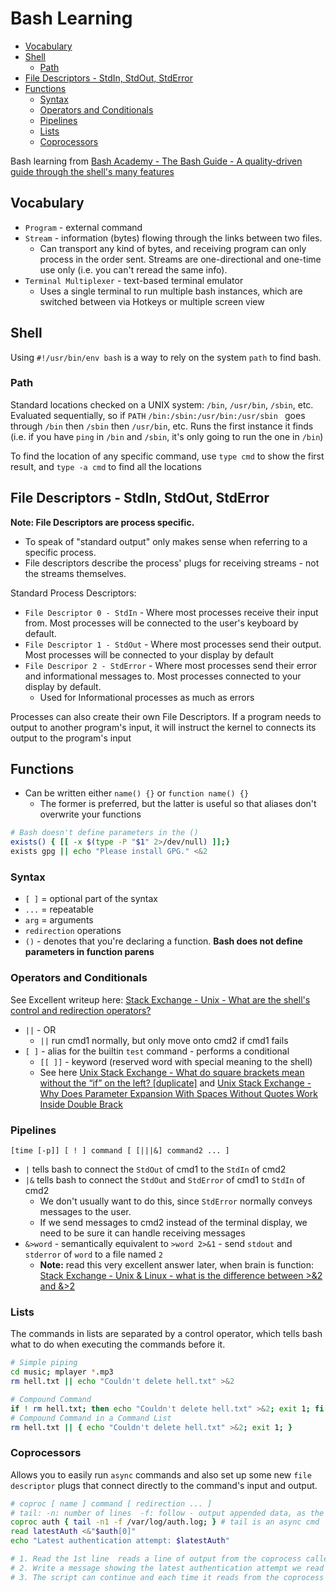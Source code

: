 # Bash Learning

<!-- MarkdownTOC -->

* [Vocabulary](#vocabulary)
* [Shell](#shell)
	* [Path](#path)
* [File Descriptors - StdIn, StdOut, StdError](#file-descriptors---stdin-stdout-stderror)
* [Functions](#functions)
	* [Syntax](#syntax)
	* [Operators and Conditionals](#operators-and-conditionals)
	* [Pipelines](#pipelines)
	* [Lists](#lists)
	* [Coprocessors](#coprocessors)

<!-- /MarkdownTOC -->


Bash learning from [Bash Academy - The Bash Guide - A quality-driven guide through the shell's many features](https://guide.bash.academy/inception/)

<a id="vocabulary"></a>
## Vocabulary

* `Program` - external command
* `Stream` - information (bytes) flowing through the links between two files.
	* Can transport any kind of bytes, and receiving program can only process in the order sent. Streams are one-directional and one-time use only (i.e. you can't reread the same info).
* `Terminal Multiplexer` - text-based terminal emulator
	* Uses a single terminal to run multiple bash instances, which are switched between via Hotkeys or multiple screen view


<a id="shell"></a>
## Shell

Using `#!/usr/bin/env bash` is a way to rely on the system `path` to find bash.

<a id="path"></a>
### Path

Standard locations checked on a UNIX system: `/bin`, `/usr/bin`, `/sbin`, etc. Evaluated sequentially, so if `PATH` `/bin:/sbin:/usr/bin:/usr/sbin ` goes through `/bin` then `/sbin` then `/usr/bin`, etc. Runs the first instance it finds (i.e. if you have `ping` in `/bin` and `/sbin`, it's only going to run the one in `/bin`)

To find the location of any specific command, use `type cmd` to show the first result, and `type -a cmd` to find all the locations

<a id="file-descriptors---stdin-stdout-stderror"></a>
## File Descriptors - StdIn, StdOut, StdError

**Note: File Descriptors are process specific.**
* To speak of "standard output" only makes sense when referring to a specific process.
* File descriptors describe the process' plugs for receiving streams - not the streams themselves.

Standard Process Descriptors:

* `File Descriptor 0 - StdIn` - Where most processes receive their input from. Most processes will be connected to the user's keyboard by default.
* `File Descriptor 1 - StdOut` - Where most processes send their output. Most processes will be connected to your display by default
* `File Descripor 2 - StdError` - Where most processes send their error and informational messages to. Most processes connected to your display by default.
	- Used for Informational processes as much as errors

Processes can also create their own File Descriptors. If a program needs to output to another program's input, it will instruct the kernel to connects its output to the program's input

<a id="functions"></a>
## Functions

* Can be written either `name() {}` or `function name() {}`
	* The former is preferred, but the latter is useful so that aliases don't overwrite your functions

```sh
# Bash doesn't define parameters in the ()
exists() { [[ -x $(type -P "$1" 2>/dev/null) ]];}
exists gpg || echo "Please install GPG." <&2
```

<a id="syntax"></a>
### Syntax

* `[ ]` = optional part of the syntax
* `...` = repeatable
* `arg` = arguments
* `redirection` operations
* `()` - denotes that you're declaring a function. **Bash does not define parameters in function parens**

<a id="operators-and-conditionals"></a>
### Operators and Conditionals

See Excellent writeup here: [Stack Exchange - Unix - What are the shell's control and redirection operators?](https://unix.stackexchange.com/a/159514)

* `||` - OR
	* `||` run cmd1 normally, but only move onto cmd2 if cmd1 fails
* `[ ]` - alias for the builtin `test` command - performs a conditional
	* `[[ ]]` - keyword (reserved word with special meaning to the shell)
	* See here [Unix Stack Exchange - What do square brackets mean without the “if” on the left? [duplicate]](https://unix.stackexchange.com/a/99186) and [Unix Stack Exchange - Why Does Parameter Expansion With Spaces Without Quotes Work Inside Double Brack](https://unix.stackexchange.com/questions/32210/why-does-parameter-expansion-with-spaces-without-quotes-work-inside-double-brack)

<a id="pipelines"></a>
### Pipelines

`[time [-p]] [ ! ] command [ [|||&] command2 ... ]`

* `|` tells bash to connect the `StdOut` of cmd1 to the `StdIn` of cmd2
* `|&` tells bash to connect the `StdOut` and `StdError` of cmd1 to `StdIn` of cmd2
	* We don't usually want to do this, since `StdError` normally conveys messages to the user.
	* If we send messages to cmd2 instead of the terminal display, we need to be sure it can handle receiving messages
* `&>word` - semantically equivalent to `>word 2>&1` - send `stdout` and `stderror`  of `word` to a file named `2`
	* **Note:** read this very excellent answer later, when brain is function: [Stack Exchange - Unix & Linux - what is the difference between >&2 and &>2](https://unix.stackexchange.com/a/443826)

<a id="lists"></a>
### Lists

The commands in lists are separated by a control operator, which tells bash what to do when executing the commands before it.

```sh
# Simple piping
cd music; mplayer *.mp3
rm hell.txt || echo "Couldn't delete hell.txt" >&2

# Compound Command
if ! rm hell.txt; then echo "Couldn't delete hell.txt" >&2; exit 1; fi
# Compound Command in a Command List
rm hell.txt || { echo "Couldn't delete hell.txt" >&2; exit 1; }

```

<a id="coprocessors"></a>
### Coprocessors

Allows you to easily run `async` commands and also set up some new `file descriptor` plugs that connect directly to the command's input and output.

```sh
# coproc [ name ] command [ redirection ... ]
# tail: -n: number of lines  -f: follow - output appended data, as the file grows
coproc auth { tail -n1 -f /var/log/auth.log; } # tail is an async cmd
read latestAuth <&"$auth[0]"
echo "Latest authentication attempt: $latestAuth"

# 1. Read the 1st line  reads a line of output from the coprocess called auth (which is the first line in the tail cmd output)
# 2. Write a message showing the latest authentication attempt we read from the coprocess
# 3. The script can continue and each time it reads from the coprocess pipe, it will get the next line from the tail command
```
